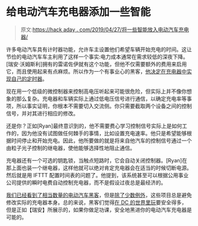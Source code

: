# 给电动汽车充电器添加一些智能

> 原文:[https://hack aday . com/2019/04/27/将一些智能放入电动汽车充电器/](https://hackaday.com/2019/04/27/putting-some-smarts-into-an-electric-car-charger/)

许多电动汽车具有计时器功能，允许车主设置他们希望车辆开始充电的时间。这让节俭的电动汽车车主利用了这样一个事实:电力成本通常在需求较低的深夜下降。[瑞安·沃姆斯利]拥有的雷诺佐伊就有这个功能，但他不仅需要额外的费用来启用它，而且使用起来有点麻烦。所以作为一个有事业心的黑客，[他决定在充电器中实现自己的定时器](https://medium.com/@ryan_4451/ev-charger-hacking-success-428c449e0ecb)。

现在用一个低级的微控制器来控制高电压听起来可能很危险，但实际上并不像你想象的那么复杂。充电器和车辆实际上通过低电压信号进行通信，以确定充电率等事项，所以事实证明，你根本不需要切入交流侧。你只需要截取两个设备之间的控制信号，并对其进行相应的修改。

还是你？正如[Ryan]最终意识到的，他不需要费心学习控制信号实际上是如何工作的，因为他没有试图做任何棘手的事情，比如设置充电速率。他只是希望能够根据时间停止和开始充电。因此，他所要做的就是将来自他汽车的控制信号通过一个由粒子光子控制的继电器，使他能够选择性地阻止通信。

充电器还有一个可选的钥匙锁，当触点短路时，它会自动关闭控制器。[Ryan]在那上面也装一个继电器，这样他就可以绝对肯定充电器会在适当的时候切断电源。然后就是用 IFTTT 配置时间表的问题了。他提到，该系统甚至可以根据公用事业公司提供的瞬时电费自动控制充电器，而不是假设过夜总是最经济的。

[我们已经看到了相当数量的电动汽车黑客](https://hackaday.com/2019/02/15/juicing-up-the-chevy-volt-with-raspberry-pi/)，但是[除了少数例外](https://hackaday.com/2018/12/14/charge-your-ev-the-portable-way/)，这些项目总是避免修改实际的充电器本身。总的来说，黑客们觉得[在 DC 的世界里玩](https://hackaday.com/2017/03/06/what-voltage-for-the-all-dc-house/)要安全得多，但是正如【瑞安】所展示的，如果你做足功课，安全地黑进你的电动汽车充电器是可能的。